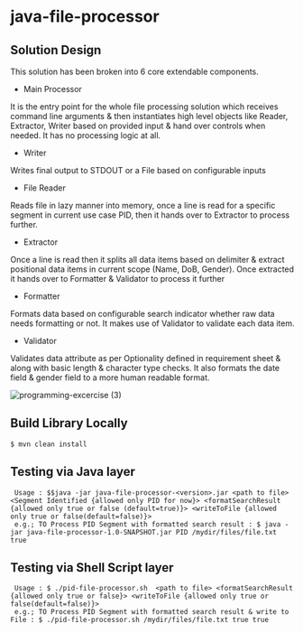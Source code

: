 # java-file-processor
## Solution Design
This solution has been broken into 6 core extendable components.
- Main Processor

It is the entry point for the whole file processing solution which receives command line arguments & then instantiates high level objects like Reader, Extractor, Writer based on provided input & hand over controls when needed. It has no processing logic at all.

- Writer
	
Writes final output to STDOUT or a File based on configurable inputs

- File Reader 

Reads file in lazy manner into memory, once a line is read for a specific segment in current use case PID, then it hands over to Extractor to process further.

- Extractor 

Once a line is read then it splits all data items based on delimiter & extract positional data items in current scope (Name, DoB, Gender). Once extracted it hands over to Formatter & Validator to process it further 

- Formatter

Formats data based on configurable search indicator whether raw data needs formatting or not. It makes use of Validator to validate each data item.
  
- Validator

Validates data attribute as per Optionality defined in requirement sheet & along with basic length & character type checks. It also formats the date field & gender field to a more human readable format.

![programming-excercise (3)](https://user-images.githubusercontent.com/18535676/136715931-8a91a5b5-a033-46e5-9435-4f82930a1d89.png)
## Build Library Locally
```console
$ mvn clean install
```
## Testing via Java layer
```console
 Usage : $$java -jar java-file-processor-<version>.jar <path to file> <Segment Identified {allowed only PID for now}> <formatSearchResult {allowed only true or false (default=true)}> <writeToFile {allowed only true or false(default=false)}>
 e.g.; TO Process PID Segment with formatted search result : $ java -jar java-file-processor-1.0-SNAPSHOT.jar PID /mydir/files/file.txt true
```
## Testing via Shell Script layer
```console
 Usage : $ ./pid-file-processor.sh  <path to file> <formatSearchResult {allowed only true or false}> <writeToFile {allowed only true or false(default=false)}>
 e.g.; TO Process PID Segment with formatted search result & write to File : $ ./pid-file-processor.sh /mydir/files/file.txt true true
```

